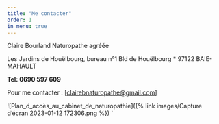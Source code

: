 ```yaml
---
title: "Me contacter"
order: 1
in_menu: true
---
```

Claire Bourland Naturopathe agréée

Les Jardins de Houëlbourg, bureau n°1
Bld de Houëlbourg * 97122 BAIE-MAHAULT

**Tel: 0690 597 609**

Pour me contacter : [clairebnaturopathe@gmail.com]

![Plan_d_accès_au_cabinet_de_naturopathie]({% link images/Capture d’écran 2023-01-12 172306.png %})
` 